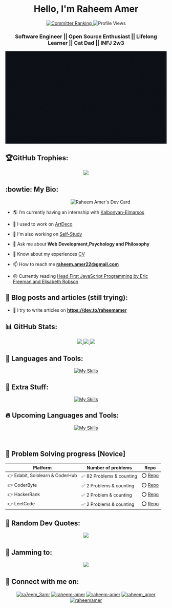 <h1 align="center"> 
Hello, I'm Raheem Amer
</h1>

<div align="center"> 
  <a href="https://committers.top/egypt" target="_blank">
	<img src="https://user-badge.committers.top/egypt/RaheemAmer.svg" alt="Committer Ranking" title="Top Commiter Egypt"/>
  </a>
<img src="https://komarev.com/ghpvc/?username=raheemamer&label=Profile%20views&color=0e75b6&style=flat" alt="Profile Views" /> 
</div>

<h3 align="center">
 <p> Software Engineer || Open Source Enthusiast || Lifelong Learner || Cat Dad || INFJ 2w3 <p>
 
<img width="600" align="center" alt="Raheem Amer's Intro Gif" src="https://github.com/RaheemAmer/RaheemAmer/blob/main/Raheem%20Amer's%20Introduction.gif">

</h3>

## 🏆GitHub Trophies:

<div align="center">

![](https://github-profile-trophy.vercel.app/?username=RaheemAmer&theme=nord&no-frame=false&no-bg=false&margin-w=6&&hide_border=true")

</div>


## :bowtie: My Bio:
<a href="https://app.daily.dev/RaheemAmer">
<img align="right" width="300" src="https://api.daily.dev/devcards/cdacbcbfb1a947e78c7f38d46bd90f89.png?r=ohd" alt="Raheem Amer's Dev Card" title="Raheem Amer's Dev Card"/>
<br>
</a>

- 🌎 I’m currently having an internship with [Kalbonyan-Elmarsos](https://github.com/RaheemAmer/Kalbonyan-Elmarsos-3rd-Patch)

- 🔭 I used to work on [ArtDeco](https://github.com/abdallah-emam/clientArtDeco)

- 📕 I'm also working on [Self-Study](https://github.com/RaheemAmer/Self-study)

- 💬 Ask me about **Web Development,Psychology and Philosophy**

- 📄 Know about my experiences [CV](https://drive.google.com/file/d/1TbD8gadFVsoOxSCQx3AO99C2c0NzopNm/view?usp=sharing)

- 📫 How to reach me **raheem.amer22@gmail.com**

- 🙃 Currently reading [Head First JavaScript Programming by Eric Freeman and Elisabeth Robson](https://www.amazon.com/Head-First-JavaScript-Programming-Brain-Friendly/dp/144934013X?&linkCode=sl1&tag=artmapincdbah-20&linkId=a7a02de0abefc60d825cee848a2fcd73&language=en_US&ref_=as_li_ss_tl)

## :love_letter: Blog posts and articles (still trying):

<!-- BLOG-POST-LIST:START -->
- 📝 I try to write articles on **https://dev.to/raheemamer**   
<!-- BLOG-POST-LIST:END -->

## 📊 GitHub Stats:
<div align="center">
<a href="https://github.com/RaheemAmer">
  <img height="190em" src="https://github-readme-stats.vercel.app/api?username=RaheemAmer&show_icons=true&theme=react&hide_border=true"/>
  <img height="190em" src="https://github-readme-stats.vercel.app/api/top-langs/?username=RaheemAmer&layout=compact&langs_count=8&theme=react&hide_border=true"/>
</a>
  <img width="60%" src="https://github-readme-streak-stats.herokuapp.com/?user=RaheemAmer&show_icons=true&locale=en&layout=demo&theme=react&hide_border=true" />

</div>

## :thought_balloon:  Languages and Tools:

<div align="center">

[![My Skills](https://skillicons.dev/icons?i=html,css,bootstrap,tailwind,materialui,styledcomponents,sass,js,jquery,regex,ts,bash,powershell,git,github,heroku,netlify,vercel)](https://skillicons.dev)

</div>


## 🤯 Extra Stuff:

<div align="center">

[![My Skills](https://skillicons.dev/icons?i=cpp,c,py,php,figma,ps,vscode,dotnet,wordpress,linux)](https://skillicons.dev)

</div>

	
## 🔥 Upcoming Languages and Tools:

<div align="center">

[![My Skills](https://skillicons.dev/icons?i=react,redux,next,nestjs,gatsby,vue,nuxt,remix,pug,jest,webpack,redis,nodejs,express,mongodb,firebase,graphql,kubernetes,docker,aws,jenkins)](https://skillicons.dev)

</div>
<br>

## 🌱 Problem Solving progress [Novice]	

<div align="center">

Platform | Number of problems | Repo
------------ | ------------- | -------------
👉 Edabit, Sololearn & CoderHub | ✅ 82 Problems & counting | ⭕️ [Repo]( https://github.com/RaheemAmer/Learn-Programming-and-Problem-Solving/tree/main/Problem-Solving/Edabit%2C%20SoloLearn%20%26%20CoderHub)
👉 CoderByte | ✅ 2 Problems & counting | ⭕️ [Repo](https://github.com/RaheemAmer/Learn-Programming-and-Problem-Solving/tree/main/Problem-Solving/CoderByte)
👉 HackerRank | ✅ 2 Problem & counting | ⭕️ [Repo](https://github.com/RaheemAmer/Learn-Programming-and-Problem-Solving/tree/main/Problem-Solving/HackerRank)
👉 LeetCode | ✅ 2 Problems & counting | ⭕️ [Repo](https://github.com/RaheemAmer/Learn-Programming-and-Problem-Solving/tree/main/Problem-Solving/Leetcode)

</div>

## 💠 Random Dev Quotes:
<div align="center">

![](https://quotes-github-readme.vercel.app/api?type=horizontal&theme=tokyonight)

</div>

## 🎵 Jamming to:
<div align="center">
  <img width="35%" src="https://spotify-github-profile.vercel.app/api/view.svg?uid=3i8e12yxyujr39rpkqzpjcwru&cover_image=true&theme=default&show_offline=false&bar_color_cover=true" />
  
</div>


## 📲 Connect with me on:

<div align="center">
<p>
<a href="https://twitter.com/ra7eem_3amr" target="blank"><img align="center" src="https://raw.githubusercontent.com/rahuldkjain/github-profile-readme-generator/master/src/images/icons/Social/twitter.svg" alt="ra7eem_3amr" height="30" width="40" /></a>
<a href="https://linkedin.com/in/raheem-amer" target="blank"><img align="center" src="https://raw.githubusercontent.com/rahuldkjain/github-profile-readme-generator/master/src/images/icons/Social/linked-in-alt.svg" alt="raheem-amer" height="30" width="40" /></a>
<a href="https://stackoverflow.com/users/raheem-amer" target="blank"><img align="center" src="https://raw.githubusercontent.com/rahuldkjain/github-profile-readme-generator/master/src/images/icons/Social/stack-overflow.svg" alt="raheem-amer" height="30" width="40" /></a>
<a href="https://www.hackerrank.com/raheem_amer" target="blank"><img align="center" src="https://raw.githubusercontent.com/rahuldkjain/github-profile-readme-generator/master/src/images/icons/Social/hackerrank.svg" alt="raheem_amer" height="30" width="40" /></a>
<a href="https://www.leetcode.com/raheemamer" target="blank"><img align="center" src="https://raw.githubusercontent.com/rahuldkjain/github-profile-readme-generator/master/src/images/icons/Social/leet-code.svg" alt="raheemamer" height="30" width="40" /></a>
</p>

</div>
